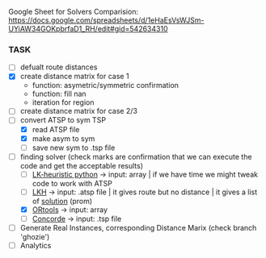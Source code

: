 Google Sheet for Solvers Comparision: https://docs.google.com/spreadsheets/d/1eHaEsVsWJSm-UYiAW34GOKpbrfaD1_RH/edit#gid=542634310
### TASK

- [ ] defualt route distances
- [x] create distance matrix for case 1
  - function: asymetric/symmetric confirmation
  - function: fill nan
  - iteration for region
- [ ] create distance matrix for case 2/3
- [ ] convert ATSP to sym TSP
   - [x] read ATSP file
   - [x] make asym to sym
   - [ ] save new sym to .tsp file
- [ ] finding solver (check marks are confirmation that we can execute the code and get the acceptable results)
   - [ ] [LK-heuristic python](https://pypi.org/project/lk-heuristic) -> input: array | if we have time we might tweak code to work with ATSP
   - [ ] [LKH](https://pypi.org/project/lkh/) -> input: .atsp file | it gives route but no distance | it gives a list of [solution](https://github.com/Pratiksha100/AnalyticsProject/blob/cheewan/ResultFromLKH.md) (prom)
   - [x] [ORtools](https://developers.google.com/optimization) -> input: array
   - [ ] [Concorde](https://www.math.uwaterloo.ca/tsp/concorde.html) -> input: .tsp file
- [ ] Generate Real Instances, corresponding Distance Marix (check branch 'ghozie')
- [ ] Analytics
